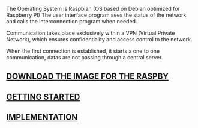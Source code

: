 The Operating System is Raspbian (OS based on Debian optimized for Raspberry PI)
The user interface program sees the status of the network and calls the interconnection program when needed.

Communication takes place exclusively within a VPN (Virtual Private Network), which ensures confidentiality and access control to the
network. 

When the first connection is established, it starts a one to one communication, datas are not passing through a central server.

## [DOWNLOAD THE IMAGE FOR THE RASPBY](imagedownload.md)

## [GETTING STARTED](gettingstarted.md)

## [IMPLEMENTATION](implementation.md)
